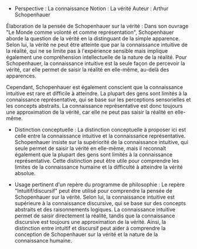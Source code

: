 - Perspective : La connaissance
Notion : La vérité
Auteur : Arthur Schopenhauer

Élaboration de la pensée de Schopenhauer sur la vérité :
Dans son ouvrage "Le Monde comme volonté et comme représentation", Schopenhauer aborde la question de la vérité en la distinguant de la simple apparence. Selon lui, la vérité ne peut être atteinte que par la connaissance intuitive de la réalité, qui ne se limite pas à l'expérience sensible mais implique également une compréhension intellectuelle de la nature de la réalité. Pour Schopenhauer, la connaissance intuitive est la seule façon de percevoir la vérité, car elle permet de saisir la réalité en elle-même, au-delà des apparences.

Cependant, Schopenhauer est également conscient que la connaissance intuitive est rare et difficile à atteindre. La plupart des gens sont limités à la connaissance représentative, qui se base sur les perceptions sensorielles et les concepts abstraits. La connaissance représentative est donc toujours une approximation de la vérité, car elle ne peut pas saisir la réalité en elle-même.

- Distinction conceptuelle :
La distinction conceptuelle à proposer ici est celle entre la connaissance intuitive et la connaissance représentative. Schopenhauer insiste sur la supériorité de la connaissance intuitive, qui seule permet de saisir la vérité en elle-même, mais il reconnaît également que la plupart des gens sont limités à la connaissance représentative. Cette distinction peut être utile pour comprendre les limites de la connaissance humaine et la difficulté à atteindre la vérité absolue.

- Usage pertinent d'un repère du programme de philosophie :
Le repère "Intuitif/discursif" peut être utilisé pour comprendre la pensée de Schopenhauer sur la vérité. Selon lui, la connaissance intuitive est supérieure à la connaissance discursive, qui se base sur des concepts abstraits et des raisonnements logiques. La connaissance intuitive permet de saisir directement la réalité, tandis que la connaissance discursive est toujours une approximation de la vérité. Ainsi, la distinction entre intuitif et discursif peut aider à comprendre la conception de Schopenhauer sur la vérité et la nature de la connaissance humaine.
